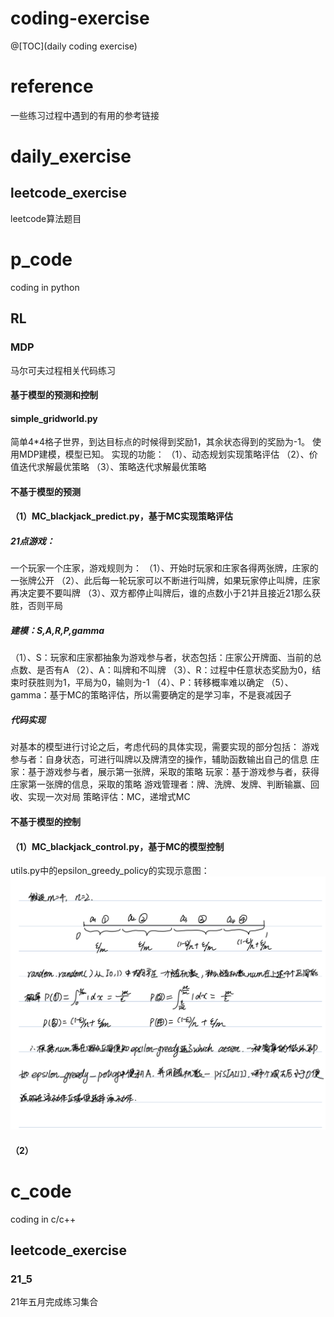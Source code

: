 # coding-exercise
@[TOC](daily coding exercise)
# reference
一些练习过程中遇到的有用的参考链接
# daily_exercise
## leetcode_exercise
leetcode算法题目
# p_code
coding in python
## RL
### MDP
马尔可夫过程相关代码练习
#### 基于模型的预测和控制
#### simple_gridworld.py
简单4*4格子世界，到达目标点的时候得到奖励1，其余状态得到的奖励为-1。
使用MDP建模，模型已知。
实现的功能：
（1）、动态规划实现策略评估
（2）、价值迭代求解最优策略
（3）、策略迭代求解最优策略

#### 不基于模型的预测
#### （1）MC_blackjack_predict.py，基于MC实现策略评估
##### 21点游戏：
一个玩家一个庄家，游戏规则为：
（1）、开始时玩家和庄家各得两张牌，庄家的一张牌公开
（2）、此后每一轮玩家可以不断进行叫牌，如果玩家停止叫牌，庄家再决定要不要叫牌
（3）、双方都停止叫牌后，谁的点数小于21并且接近21那么获胜，否则平局
##### 建模：S,A,R,P,gamma
（1）、S：玩家和庄家都抽象为游戏参与者，状态包括：庄家公开牌面、当前的总点数、是否有A
（2）、A：叫牌和不叫牌
（3）、R：过程中任意状态奖励为0，结束时获胜则为1，平局为0，输则为-1
（4）、P：转移概率难以确定
（5）、gamma：基于MC的策略评估，所以需要确定的是学习率，不是衰减因子
##### 代码实现
对基本的模型进行讨论之后，考虑代码的具体实现，需要实现的部分包括：
游戏参与者：自身状态，可进行叫牌以及牌清空的操作，辅助函数输出自己的信息
庄家：基于游戏参与者，展示第一张牌，采取的策略
玩家：基于游戏参与者，获得庄家第一张牌的信息，采取的策略
游戏管理者：牌、洗牌、发牌、判断输赢、回收、实现一次对局
策略评估：MC，递增式MC

#### 不基于模型的控制
#### （1）MC_blackjack_control.py，基于MC的模型控制
utils.py中的epsilon_greedy_policy的实现示意图：
![pic](picture/IMG_E1226.JPG)
#### （2）


# c_code
coding in c/c++
## leetcode_exercise
### 21_5
21年五月完成练习集合
